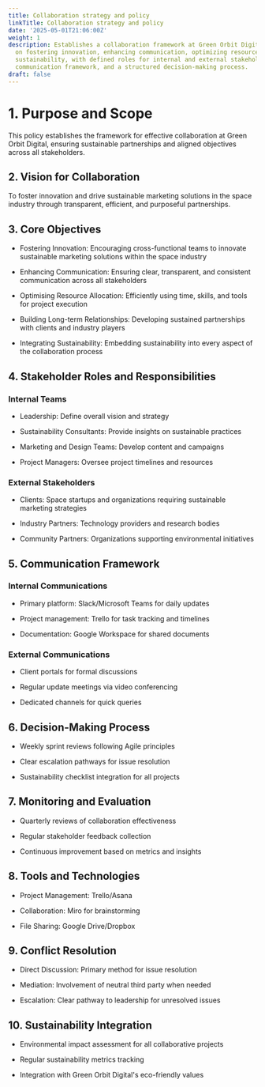 ```yaml
---
title: Collaboration strategy and policy
linkTitle: Collaboration strategy and policy
date: '2025-05-01T21:06:00Z'
weight: 1
description: Establishes a collaboration framework at Green Orbit Digital focused
  on fostering innovation, enhancing communication, optimizing resources, and integrating
  sustainability, with defined roles for internal and external stakeholders, a clear
  communication framework, and a structured decision-making process.
draft: false
---
```



# 1. Purpose and Scope

This policy establishes the framework for effective collaboration at Green Orbit Digital, ensuring sustainable partnerships and aligned objectives across all stakeholders.

## 2. Vision for Collaboration

To foster innovation and drive sustainable marketing solutions in the space industry through transparent, efficient, and purposeful partnerships.

## 3. Core Objectives

- Fostering Innovation: Encouraging cross-functional teams to innovate sustainable marketing solutions within the space industry

- Enhancing Communication: Ensuring clear, transparent, and consistent communication across all stakeholders

- Optimising Resource Allocation: Efficiently using time, skills, and tools for project execution

- Building Long-term Relationships: Developing sustained partnerships with clients and industry players

- Integrating Sustainability: Embedding sustainability into every aspect of the collaboration process

## 4. Stakeholder Roles and Responsibilities

### Internal Teams

- Leadership: Define overall vision and strategy

- Sustainability Consultants: Provide insights on sustainable practices

- Marketing and Design Teams: Develop content and campaigns

- Project Managers: Oversee project timelines and resources

### External Stakeholders

- Clients: Space startups and organizations requiring sustainable marketing strategies

- Industry Partners: Technology providers and research bodies

- Community Partners: Organizations supporting environmental initiatives

## 5. Communication Framework

### Internal Communications

- Primary platform: Slack/Microsoft Teams for daily updates

- Project management: Trello for task tracking and timelines

- Documentation: Google Workspace for shared documents

### External Communications

- Client portals for formal discussions

- Regular update meetings via video conferencing

- Dedicated channels for quick queries

## 6. Decision-Making Process

- Weekly sprint reviews following Agile principles

- Clear escalation pathways for issue resolution

- Sustainability checklist integration for all projects

## 7. Monitoring and Evaluation

- Quarterly reviews of collaboration effectiveness

- Regular stakeholder feedback collection

- Continuous improvement based on metrics and insights

## 8. Tools and Technologies

- Project Management: Trello/Asana

- Collaboration: Miro for brainstorming

- File Sharing: Google Drive/Dropbox

## 9. Conflict Resolution

- Direct Discussion: Primary method for issue resolution

- Mediation: Involvement of neutral third party when needed

- Escalation: Clear pathway to leadership for unresolved issues

## 10. Sustainability Integration

- Environmental impact assessment for all collaborative projects

- Regular sustainability metrics tracking

- Integration with Green Orbit Digital's eco-friendly values
